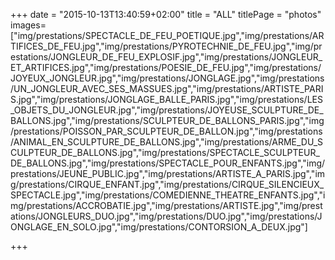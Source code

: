 +++
date = "2015-10-13T13:40:59+02:00"
title = "ALL"
titlePage = "photos"
images=["img/prestations/SPECTACLE_DE_FEU_POETIQUE.jpg","img/prestations/ARTIFICES_DE_FEU.jpg","img/prestations/PYROTECHNIE_DE_FEU.jpg","img/prestations/JONGLEUR_DE_FEU_EXPLOSIF.jpg","img/prestations/JONGLEUR_ET_ARTIFICES.jpg","img/prestations/POESIE_DE_FEU.jpg","img/prestations/JOYEUX_JONGLEUR.jpg","img/prestations/JONGLAGE.jpg","img/prestations/UN_JONGLEUR_AVEC_SES_MASSUES.jpg","img/prestations/ARTISTE_PARIS.jpg","img/prestations/JONGLAGE_BALLE_PARIS.jpg","img/prestations/LES_OBJETS_DU_JONGLEUR.jpg","img/prestations/JOYEUSE_SCULPTURE_DE_BALLONS.jpg","img/prestations/SCULPTEUR_DE_BALLONS_PARIS.jpg","img/prestations/POISSON_PAR_SCULPTEUR_DE_BALLON.jpg","img/prestations/ANIMAL_EN_SCULPTURE_DE_BALLONS.jpg","img/prestations/ARME_DU_SCULPTEUR_DE_BALLONS.jpg","img/prestations/SPECTACLE_SCULPTEUR_DE_BALLONS.jpg","img/prestations/SPECTACLE_POUR_ENFANTS.jpg","img/prestations/JEUNE_PUBLIC.jpg","img/prestations/ARTISTE_A_PARIS.jpg","img/prestations/CIRQUE_ENFANT.jpg","img/prestations/CIRQUE_SILENCIEUX_SPECTACLE.jpg","img/prestations/COMEDIENNE_THEATRE_ENFANTS.jpg","img/prestations/ACCROBATIE.jpg","img/prestations/ARTISTE.jpg","img/prestations/JONGLEURS_DUO.jpg","img/prestations/DUO.jpg","img/prestations/JONGLAGE_EN_SOLO.jpg","img/prestations/CONTORSION_A_DEUX.jpg"]

+++

